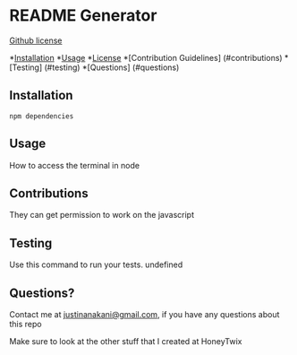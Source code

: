 # README Generator
  [Github license](http://img.shields.io/badge/license/BSD-2-blueviolet.svg)

  *[Installation](#installation)
  *[Usage](#usage)
  *[License](#license)
  *[Contribution Guidelines] (#contributions)
  *[Testing] (#testing)
  *[Questions] (#questions)

  ## Installation
    npm dependencies

  ## Usage 

  How to access the terminal in node

  ## Contributions
  They can get permission to work on the javascript

  ## Testing
  Use this command to run your tests.
  undefined

  ## Questions?
  Contact me at justinanakani@gmail.com, if you have any questions about this repo

  Make sure to look at the other stuff that I created at HoneyTwix
